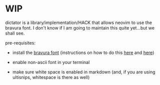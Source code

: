 # WIP
dictator is a library/implementation/HACK that allows neovim to use the bravura font. I don't know if I am going to maintain this quite yet...but we shall see.

pre-requisites:
* install the [bravura font](https://github.com/steinbergmedia/bravura) 
  (instructions on how to do this [here](https://forum.sagittal.org/viewtopic.php?t=429) and [here](https://github.com/steinbergmedia/bravura/blob/master/redist/bravura-text.md))
* enable non-ascii font in your terminal


* make sure white space is enabled in markdown (and, if you are using ultisnips, whitespace is there as well)
